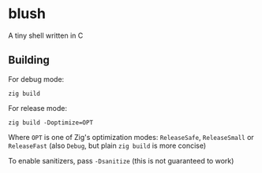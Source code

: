 # blush

A tiny shell written in C

## Building
For debug mode:

    zig build

For release mode:

    zig build -Doptimize=OPT

Where `OPT` is one of Zig's optimization modes: `ReleaseSafe`, `ReleaseSmall` or `ReleaseFast` 
(also `Debug`, but plain `zig build` is more concise)

To enable sanitizers, pass `-Dsanitize` (this is not guaranteed to work)

